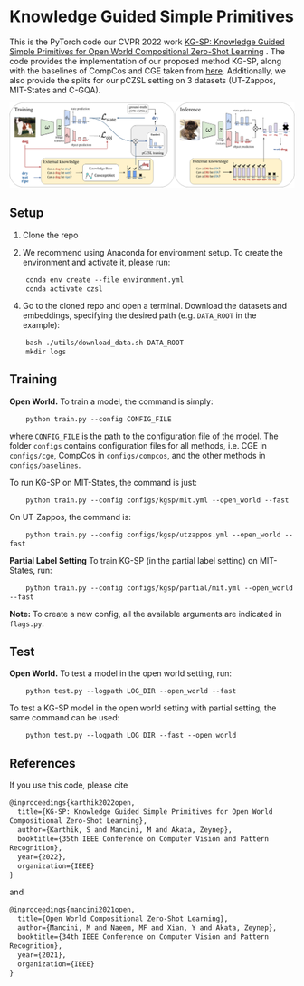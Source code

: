 
# Knowledge Guided Simple Primitives
This is the  PyTorch code our CVPR 2022 work [KG-SP: Knowledge Guided Simple Primitives
for Open World Compositional Zero-Shot Learning](https://arxiv.org/pdf/2101.12609.pdf) .  The code provides the implementation of our proposed method KG-SP, along with the baselines of CompCos and CGE  taken from [here](https://github.com/ExplainableML/czsl). Additionally, we also provide the splits for our pCZSL setting on 3 datasets (UT-Zappos, MIT-States and C-GQA). 

<p align="center">
  <img src="utils/method.png" />
</p>

## Setup 

1. Clone the repo 

2. We recommend using Anaconda for environment setup. To create the environment and activate it, please run:
```
    conda env create --file environment.yml
    conda activate czsl
```

4. Go to the cloned repo and open a terminal. Download the datasets and embeddings, specifying the desired path (e.g. `DATA_ROOT` in the example):
```
    bash ./utils/download_data.sh DATA_ROOT
    mkdir logs
```

## Training
**Open World.** To train a model, the command is simply:
```
    python train.py --config CONFIG_FILE 
```
where `CONFIG_FILE` is the path to the configuration file of the model. 
The folder `configs` contains configuration files for all methods, i.e. CGE in `configs/cge`, CompCos in `configs/compcos`, and the other methods in `configs/baselines`.  

To run KG-SP on MIT-States, the command is just:
```
    python train.py --config configs/kgsp/mit.yml --open_world --fast
```
On UT-Zappos, the command is:
```
    python train.py --config configs/kgsp/utzappos.yml --open_world --fast
```

**Partial Label Setting** To train KG-SP (in the partial label setting) on MIT-States, run:
```
    python train.py --config configs/kgsp/partial/mit.yml --open_world --fast
```

**Note:** To create a new config, all the available arguments are indicated in `flags.py`. 

## Test


**Open World.** To test a model in the open world setting, run:
```
    python test.py --logpath LOG_DIR --open_world --fast
```

To test a KG-SP model in the open world setting with partial setting, the same command can be used:
```
    python test.py --logpath LOG_DIR --fast --open_world 
```


## References
If you use this code, please cite
```
@inproceedings{karthik2022open,
  title={KG-SP: Knowledge Guided Simple Primitives for Open World Compositional Zero-Shot Learning},
  author={Karthik, S and Mancini, M and Akata, Zeynep},
  booktitle={35th IEEE Conference on Computer Vision and Pattern Recognition},
  year={2022},
  organization={IEEE}
}
```
and
```
@inproceedings{mancini2021open,
  title={Open World Compositional Zero-Shot Learning},
  author={Mancini, M and Naeem, MF and Xian, Y and Akata, Zeynep},
  booktitle={34th IEEE Conference on Computer Vision and Pattern Recognition},
  year={2021},
  organization={IEEE}
}

```
